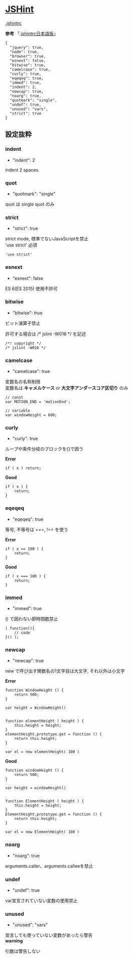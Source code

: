 # [JSHint](http://jshint.com/)

[.jshintrc](../../.jshintrc)

**参考** 「[.jshintrc日本語版](http://qiita.com/Qiita/items/c686397e4a0f4f11683d)」


    {
      "jquery": true,
      "node": true,
      "browser": true,
      "esnext": false,
      "bitwise": true,
      "camelcase": true,
      "curly": true,
      "eqeqeq": true,
      "immed": true,
      "indent": 2,
      "newcap": true,
      "noarg": true,
      "quotmark": "single",
      "undef": true,
      "unused": "vars",
      "strict": true
    }

## 設定抜粋

### indent

- "indent": 2

indent 2 spaces


### quot

- "quotmark": "single"

quot は single quot のみ


### strict

- "strict": true

strict mode, 標準でないJavaScriptを禁止  
'use strict' 必須

    'use strict'

### esnext

- "esnext": false

ES 6(ES 2015) 使用不許可

### bitwise

- "bitwise": true

ビット演算子禁止

許可する場合は /* jslint -W016 */ を記述

    /*! copyright */
    /* jslint -W016 */
    
### camelcase

- "camelcase": true

変数名の名称制限  
変数名は **キャメルケース** or **大文字アンダースコア区切り** のみ  

    // const
    var MOTION_END = 'motionEnd';
    
    // variable
    var windowHeight = 600;
    
### curly

- "curly": true

ループや条件分岐のブロックを{}で囲う

**Error**

    if ( x ) return;
    
**Good**

    if ( x ) {
        return;
    }

### eqeqeq

- "eqeqeq": true

等号, 不等号は ===, !== を使う

**Error**

    if ( x == 100 ) {
        return;
    }

**Good**

    if ( x === 100 ) {
        return;
    }

### immed

- "immed": true

() で囲わない即時間数禁止

    ( function(){
        // code
    }() );
    
### newcap

- "newcap": true

new で呼び出す関数名の1文字目は大文字, それ以外は小文字

**Error**

    function WindowHeight () {
        return 500;
    }
    
    var height = WindowHeight()


    function elementHeight ( height ) {
        this.height = height;
    }
    elementHeight.prototype.get = function () {
        return this.height;
    }
    
    var el = new elementHeight( 100 )
    
**Good**

    function windowHeight () {
        return 500;
    }
    
    var height = windowHeight()


    function ElementHeight ( height ) {
        this.height = height;
    }
    ElementHeight.prototype.get = function () {
        return this.height;
    }
    
    var el = new ElementHeight( 100 )
    
    
### noarg

- "noarg": true

arguments.caller、arguments.calleeを禁止

### undef

- "undef": true

var宣言されていない変数の使用禁止

### unused

- "unused": "vars"

宣言しても使っていない変数があったら警告  
**warning**  

引数は警告しない



